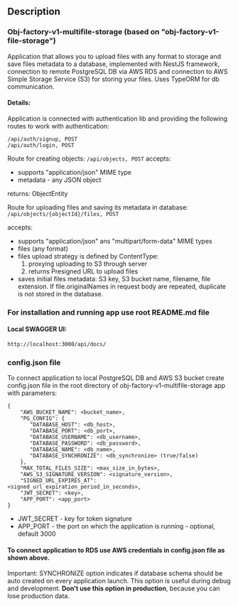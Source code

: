 ## Description

### Obj-factory-v1-multifile-storage (based on "obj-factory-v1-file-storage")
Application that allows you to upload files with any format to storage and save files metadata 
to a database, implemented with NestJS framework, connection to remote PostgreSQL DB via AWS RDS and connection to AWS Simple Storage Service (S3) for storing your files. Uses TypeORM for db communication.

#### Details:
Application is connected with authentication lib and providing the following routes to work with authentication:
```
/api/auth/signup, POST
/api/auth/login, POST
```

Route for creating objects: ```/api/objects, POST```
accepts:
- supports "application/json" MIME type
- metadata - any JSON object

returns: ObjectEntity

Route for uploading files and saving its metadata in database: ```/api/objects/{objectId}/files, POST```

accepts:
- supports "application/json" ans "multipart/form-data" MIME types
- files (any format)
- files upload strategy is defined by ContentType:
    1. proxying uploading to S3 through server
    2. returns Presigned URL to upload files
- saves initial files metadata: S3 key, S3 bucket name, filename, file extension. If file.originalNames in request body are repeated, duplicate is not stored in the database.

### For installation and running app use root README.md file
#### Local SWAGGER UI:
```bash
http://localhost:3000/api/docs/
```

### config.json file
To connect application to local PostgreSQL DB and AWS S3 bucket create config.json file in the root directory of obj-factory-v1-multifile-storage app with parameters:
```
{
    "AWS_BUCKET_NAME": <bucket_name>,
    "PG_CONFIG": {
       "DATABASE_HOST": <db_host>,
       "DATABASE_PORT": <db_port>,
       "DATABASE_USERNAME": <db_username>,
       "DATABASE_PASSWORD": <db_password>,
       "DATABASE_NAME": <db_name>,
       "DATABASE_SYNCHRONIZE": <db_synchronize> (true/false)
    },
    "MAX_TOTAL_FILES_SIZE": <max_size_in_bytes>,
    "AWS_S3_SIGNATURE_VERSION": <signature_version>,
    "SIGNED_URL_EXPIRES_AT": <signed_url_expiration_period_in_seconds>,
    "JWT_SECRET": <key>,
    "APP_PORT": <app_port>
}
```
- JWT_SECRET - key for token signature
- APP_PORT - the port on which the application is running - optional, default 3000

#### To connect application to RDS use AWS credentials in config.json file as shown above.

Important: SYNCHRONIZE option indicates if database schema should be auto created on every application launch. This option is useful during debug and development. **Don't use this option in production**, because you can lose production data.

